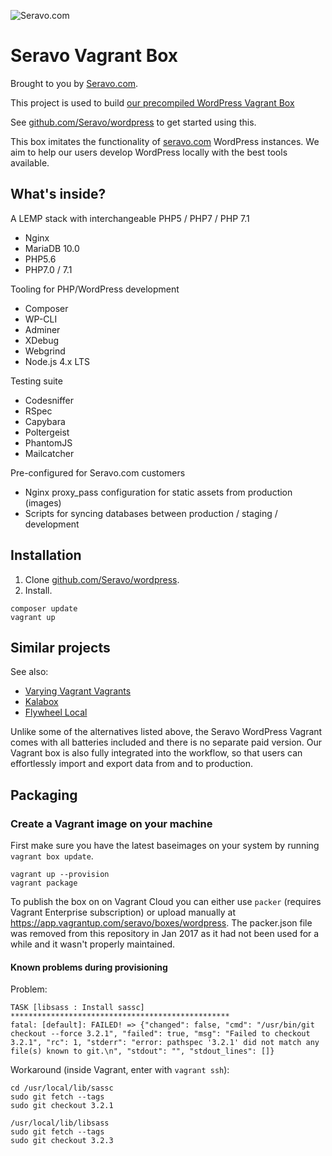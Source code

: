 ![Seravo.com](https://seravo.com/wp-content/themes/seravo/images/seravo-banner-808x300.png)

# Seravo Vagrant Box

Brought to you by [Seravo.com](https://seravo.com).

This project is used to build [our precompiled WordPress Vagrant Box](https://vagrantcloud.com/seravo/boxes/wordpress)

See [github.com/Seravo/wordpress](https://github.com/Seravo/wordpress) to get started using this.

This box imitates the functionality of [seravo.com](https://seravo.com) WordPress instances. We aim to help our users develop WordPress locally with the best tools available.

## What's inside?

A LEMP stack with interchangeable PHP5 / PHP7 / PHP 7.1
- Nginx
- MariaDB 10.0
- PHP5.6
- PHP7.0 / 7.1

Tooling for PHP/WordPress development
- Composer
- WP-CLI
- Adminer
- XDebug
- Webgrind
- Node.js 4.x LTS

Testing suite
- Codesniffer
- RSpec
- Capybara
- Poltergeist
- PhantomJS
- Mailcatcher

Pre-configured for Seravo.com customers
- Nginx proxy_pass configuration for static assets from production (images)
- Scripts for syncing databases between production / staging / development

## Installation

1. Clone [github.com/Seravo/wordpress](https://github.com/Seravo/wordpress).
2. Install.
```
composer update
vagrant up
```

## Similar projects

See also:
 * [Varying Vagrant Vagrants](https://varyingvagrantvagrants.org/)
 * [Kalabox](http://www.kalabox.io/)
 * [Flywheel Local](https://local.getflywheel.com/)

Unlike some of the alternatives listed above, the Seravo WordPress Vagrant comes
with all batteries included and there is no separate paid version. Our Vagrant
box is also fully integrated into the workflow, so that users can effortlessly
import and export data from and to production.

## Packaging

### Create a Vagrant image on your machine

First make sure you have the latest baseimages on your system by running `vagrant box update`.

```
vagrant up --provision
vagrant package
```

To publish the box on on Vagrant Cloud you can either use `packer` (requires Vagrant Enterprise subscription) or upload manually at https://app.vagrantup.com/seravo/boxes/wordpress. The packer.json file was removed from this repository in Jan 2017 as it had not been used for a while and it wasn't properly maintained.

#### Known problems during provisioning

Problem:

```
TASK [libsass : Install sassc] *************************************************
fatal: [default]: FAILED! => {"changed": false, "cmd": "/usr/bin/git checkout --force 3.2.1", "failed": true, "msg": "Failed to checkout 3.2.1", "rc": 1, "stderr": "error: pathspec '3.2.1' did not match any file(s) known to git.\n", "stdout": "", "stdout_lines": []}
```

Workaround (inside Vagrant, enter with `vagrant ssh`):

```
cd /usr/local/lib/sassc
sudo git fetch --tags
sudo git checkout 3.2.1

/usr/local/lib/libsass
sudo git fetch --tags
sudo git checkout 3.2.3
```
